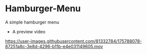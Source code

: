 # Hamburger-Menu
A simple hamburger menu


- A preview video



https://user-images.githubusercontent.com/81332784/175788078-87251a8c-3e8d-4296-b11b-e4e031149605.mov

